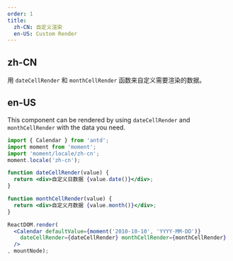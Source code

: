 ```yaml
---
order: 1
title:
  zh-CN: 自定义渲染
  en-US: Custom Render
---
```


## zh-CN

用 `dateCellRender` 和 `monthCellRender` 函数来自定义需要渲染的数据。

## en-US

This component can be rendered by using `dateCellRender` and `monthCellRender` with the data you need.

````jsx
import { Calendar } from 'antd';
import moment from 'moment';
import 'moment/locale/zh-cn';
moment.locale('zh-cn');

function dateCellRender(value) {
  return <div>自定义日数据 {value.date()}</div>;
}

function monthCellRender(value) {
  return <div>自定义月数据 {value.month()}</div>;
}

ReactDOM.render(
  <Calendar defaultValue={moment('2010-10-10', 'YYYY-MM-DD')}
    dateCellRender={dateCellRender} monthCellRender={monthCellRender}
  />
, mountNode);
````

